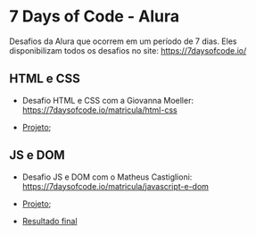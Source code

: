 # 7 Days of Code - Alura
Desafios da Alura que ocorrem em um período de 7 dias. Eles disponibilizam todos os desafios no site: https://7daysofcode.io/

## HTML e CSS

* Desafio HTML e CSS com a Giovanna Moeller: https://7daysofcode.io/matricula/html-css

* [Projeto](./HTML%20e%20CSS); 

## JS e DOM

* Desafio JS e DOM com o Matheus Castiglioni: https://7daysofcode.io/matricula/javascript-e-dom

* [Projeto](./JS%20e%20DOM); 

* [Resultado final](https://lucassl2020.github.io/)

